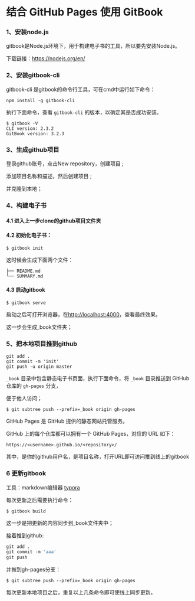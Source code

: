 #  结合 GitHub Pages 使用 GitBook

### 1、安装node.js

gitbook是Node.js环境下，用于构建电子书的工具，所以要先安装Node.js。

下载链接：https://nodejs.org/en/

### 2、安装gitbook-cli

gitbook-cli 是gitbook的命令行工具，可在cmd中运行如下命令：

```
npm install -g gitbook-cli
```

执行下面命令，查看 `gitbook-cli` 的版本，以确定其是否成功安装。

```
$ gitbook -V
CLI version: 2.3.2
GitBook version: 3.2.3
```

### 3、生成github项目

登录github账号，点击New repository，创建项目 ;

添加项目名称和描述，然后创建项目 ;

并克隆到本地；

### 4、构建电子书

#### 4.1 进入上一步clone的github项目文件夹

#### 4.2 初始化电子书：

```
$ gitbook init
```

这时候会生成下面两个文件：

```
├── README.md
└── SUMMARY.md
```

#### 4.3 启动gitbook

```
$ gitbook serve
```

启动之后可打开浏览器，在[http://localhost:4000](http://localhost:4000/)，查看最终效果。

这一步会生成_book文件夹；

### 5、把本地项目推到github

```
git add .
git commit -m 'init' 
git push -u origin master
```

 `_book` 目录中包含静态电子书页面，执行下面命令，将 `_book` 目录推送到 GitHub 仓库的 `gh-pages` 分支，

便于他人访问；

```
$ git subtree push --prefix=_book origin gh-pages
```

GitHub Pages 是 GitHub 提供的静态网站托管服务。

GitHub 上的每个仓库都可以拥有一个 GitHub Pages，对应的 URL 如下：

```
https://<username>.github.io/<repository>/
```

其中，<username>是你的github用户名，<repository>是项目名称，打开URL即可访问推到线上的gitbook

### 6 更新gitbook

工具：markdown编辑器 [typora](https://typora.io/)

每次更新之后需要执行命令：

```
$ gitbook build
```

这一步是把更新的内容同步到_book文件夹中；

接着推到github:

```python
git add .
git commit -m 'aaa' 
git push
```

并推到gh-pages分支：

```
$ git subtree push --prefix=_book origin gh-pages
```

每次更新本地项目之后，重复以上几条命令即可使线上同步更新。